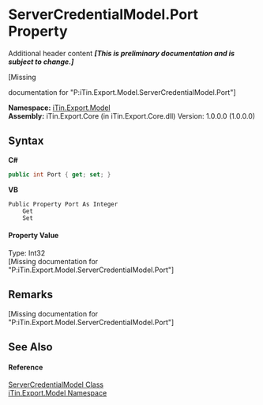 # ServerCredentialModel.Port Property 
Additional header content _**\[This is preliminary documentation and is subject to change.\]**_

\[Missing <summary> documentation for "P:iTin.Export.Model.ServerCredentialModel.Port"\]

**Namespace:**&nbsp;<a href="ef57ffcc-e95e-b212-5a46-9aa6f5a3511f">iTin.Export.Model</a><br />**Assembly:**&nbsp;iTin.Export.Core (in iTin.Export.Core.dll) Version: 1.0.0.0 (1.0.0.0)

## Syntax

**C#**<br />
``` C#
public int Port { get; set; }
```

**VB**<br />
``` VB
Public Property Port As Integer
	Get
	Set
```


#### Property Value
Type: Int32<br />\[Missing <value> documentation for "P:iTin.Export.Model.ServerCredentialModel.Port"\]

## Remarks
\[Missing <remarks> documentation for "P:iTin.Export.Model.ServerCredentialModel.Port"\]

## See Also


#### Reference
<a href="dea2e3fd-11a3-504d-946d-09298fce08d6">ServerCredentialModel Class</a><br /><a href="ef57ffcc-e95e-b212-5a46-9aa6f5a3511f">iTin.Export.Model Namespace</a><br />